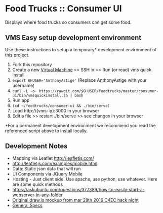 # Food Trucks :: Consumer UI

Displays where food trucks so consumers can get some food.

## VMS Easy setup development environment

Use these instructions to setup a temporary* development environment of this project.

1. Fork this repository
1. Create a new [Virtual Machine](http://vms.codeforeauclaire.org/) >> SSH in >> Run (or read) vms quick install
 1. `export GHUSER='AnthonyAstige'` (Replace AnthonyAstige with your username)
 1. `curl -L -o- https://rawgit.com/$GHUSER/foodtrucks/master/consumer-ui/bin/vmsquickinstall.sh | bash`
1. Run app
 1. `(cd ~/foodtrucks/consumer-ui && ./bin/serve)`
 1. Load http://{vms-ip}:3000 in your browser
 1. Edit a file >> restart ./bin/serve >> see changes in your browser

*For a permanent development environment we recommend you read the referenced script above to install locally.

## Development Notes

* Mapping via Leaflet http://leafletjs.com/
 * http://leafletjs.com/examples/mobile.html
 * Data: Static json data that will run
* UI Components via JQuery Mobile
* Hosting - Just client side. Use apache, use python, use whatever. Here are some quick methods
 * https://askubuntu.com/questions/377389/how-to-easily-start-a-webserver-in-any-folder
* [Original draw.io mockup from mar 28th 2016 C4EC hack night](https://drive.google.com/file/d/0B1hUzWEXfF7oWHVPRGZhLVE3UDA/view)
* [General Specs](../SPECS.md)
